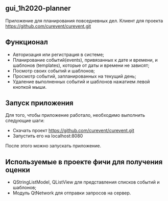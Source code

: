 ## gui_1h2020-planner
Приложение для планирования повседневных дел. Клиент для проекта https://github.com/curevent/curevent.git
## Функционал
* Авторизация или регистрация в системе;
* Планирование событий(events), привязанных к дате и времени, и шаблонов (templates), которые от даты и времени не зависят;
* Посмотр своих событий и шаблонов;
* Просмотр событий, запланированных на текущий день;
* Удаление выполненных событий и шаблонов нажатием левой кнопкой мыши.
## Запуск приложения 
Для того, чтобы приложение работало, необходимо выполнить следующие шаги:
* Скачать проект https://github.com/curevent/curevent.git
* Запустить его на localhost:8080    

После этого можно запускать приложение.  
## Используемые в проекте фичи для получения оценки
* QStringListModel, QListView для представления списков событий и шаблонов;
* Модуль QtNetwork для отправки запросов на сервер.
